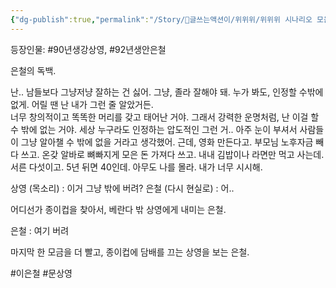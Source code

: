 ```yaml
---
{"dg-publish":true,"permalink":"/Story/🚂글쓰는액션이/위위위/위위위 시나리오 모음/03. 정말 괜찮은 척 하기/"}
---
```


등장인물: #90년생강상영, #92년생안은철

은철의 독백.

난.. 남들보다 그냥저냥 잘하는 건 싫어.
그냥, 졸라 잘해야 돼. 누가 봐도, 인정할 수밖에 없게.
어릴 땐 난 내가 그런 줄 알았거든.  
너무 창의적이고 똑똑한 머리를 갖고 태어난 거야. 
그래서 강력한 운명처럼, 난 이걸 할 수 밖에 없는 거야. 
세상 누구라도 인정하는 압도적인 그런 거.. 
아주 눈이 부셔서 사람들이 그냥 알아챌 수 밖에 없을 거라고 생각했어. 
근데, 영화 만든다고. 부모님 노후자금 빼다 쓰고. 
온갖 알바로 뼈빠지게 모은 돈 가져다 쓰고. 
내내 김밥이나 라면만 먹고 사는데.
서른 다섯이고. 5년 뒤면 40인데.
아무도 나를 몰라. 
내가 너무 시시해. 

상영 (목소리) : 이거 그냥 밖에 버려?
은철 (다시 현실로) : 어.. 

어디선가 종이컵을 찾아서, 베란다 밖 상영에게 내미는 은철.

은철 : 여기 버려

마지막 한 모금을 더 빨고, 종이컵에 담배를 끄는 상영을 보는 은철.

#이은철 
#문상영 